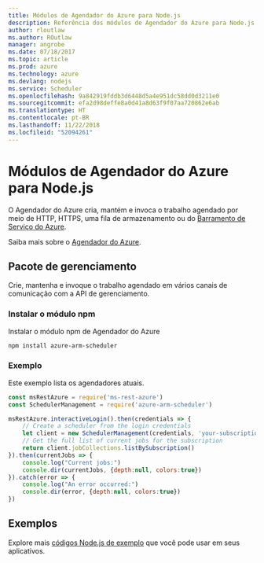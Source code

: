 ```yaml
---
title: Módulos de Agendador do Azure para Node.js
description: Referência dos módulos de Agendador do Azure para Node.js
author: rloutlaw
ms.author: ROutlaw
manager: angrobe
ms.date: 07/18/2017
ms.topic: article
ms.prod: azure
ms.technology: azure
ms.devlang: nodejs
ms.service: Scheduler
ms.openlocfilehash: 9a842919fddb3d6448d5a4e951dc58dd0d3211e0
ms.sourcegitcommit: efa2d98deffe8a0d41a8d63f9f07aa720862e6ab
ms.translationtype: HT
ms.contentlocale: pt-BR
ms.lasthandoff: 11/22/2018
ms.locfileid: "52094261"
---
```

# <a name="azure-scheduler-modules-for-nodejs"></a>Módulos de Agendador do Azure para Node.js

O Agendador do Azure cria, mantém e invoca o trabalho agendado por meio de HTTP, HTTPS, uma fila de armazenamento ou do [Barramento de Serviço do Azure](/azure/service-bus-messaging/service-bus-messaging-overview).

Saiba mais sobre o [Agendador do Azure](/azure/scheduler/scheduler-intro).

## <a name="management-package"></a>Pacote de gerenciamento

Crie, mantenha e invoque o trabalho agendado em vários canais de comunicação com a API de gerenciamento.

### <a name="install-the-npm-module"></a>Instalar o módulo npm

Instalar o módulo npm de Agendador do Azure

```bash
npm install azure-arm-scheduler
```

### <a name="example"></a>Exemplo

Este exemplo lista os agendadores atuais.

```javascript
const msRestAzure = require('ms-rest-azure')
const SchedulerManagement = require('azure-arm-scheduler')

msRestAzure.interactiveLogin().then(credentials => {
    // Create a scheduler from the login credentials
    let client = new SchedulerManagement(credentials, 'your-subscription-id')
    // Get the full list of current jobs for the subscription
    return client.jobCollections.listBySubscription()
}).then(currentJobs => {
    console.log("Current jobs:")
    console.dir(currentJobs, {depth:null, colors:true})
}).catch(error => {
    console.log("An error occurred:")
    console.dir(error, {depth:null, colors:true})
})
```

## <a name="samples"></a>Exemplos

Explore mais [códigos Node.js de exemplo](https://azure.microsoft.com/resources/samples/?platform=nodejs) que você pode usar em seus aplicativos.
